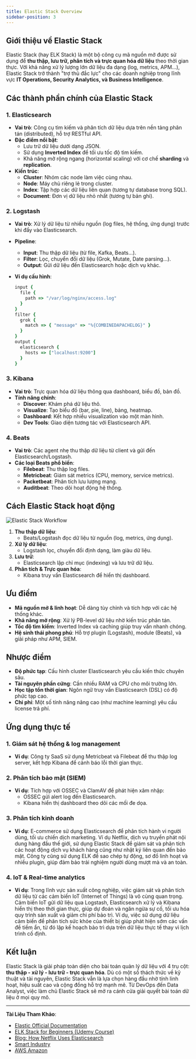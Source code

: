 ```yaml
---
title: Elastic Stack Overview
sidebar-position: 3
---
```


## Giới thiệu về Elastic Stack

Elastic Stack (hay ELK Stack) là một bộ công cụ mã nguồn mở được sử dụng để **thu thập, lưu trữ, phân tích và trực quan hóa dữ liệu** theo thời gian thực. Với khả năng xử lý lượng lớn dữ liệu đa dạng (log, metrics, APM...), Elastic Stack trở thành "trợ thủ đắc lực" cho các doanh nghiệp trong lĩnh vực **IT Operations, Security Analytics, và Business Intelligence**.

## Các thành phần chính của Elastic Stack

### 1. Elasticsearch

- **Vai trò**: Công cụ tìm kiếm và phân tích dữ liệu dựa trên nền tảng phân tán (distributed), hỗ trợ RESTful API.
- **Đặc điểm nổi bật**:
  - Lưu trữ dữ liệu dưới dạng JSON.
  - Sử dụng **Inverted Index** để tối ưu tốc độ tìm kiếm.
  - Khả năng mở rộng ngang (horizontal scaling) với cơ chế **sharding** và **replication**.
- **Kiến trúc**:
  - **Cluster**: Nhóm các node làm việc cùng nhau.
  - **Node**: Máy chủ riêng lẻ trong cluster.
  - **Index**: Tập hợp các dữ liệu liên quan (tương tự database trong SQL).
  - **Document**: Đơn vị dữ liệu nhỏ nhất (tương tự bản ghi).

### 2. Logstash

- **Vai trò**: Xử lý dữ liệu từ nhiều nguồn (log files, hệ thống, ứng dụng) trước khi đẩy vào Elasticsearch.
- **Pipeline**:
  - **Input**: Thu thập dữ liệu (từ file, Kafka, Beats...).
  - **Filter**: Lọc, chuyển đổi dữ liệu (Grok, Mutate, Date parsing...).
  - **Output**: Gửi dữ liệu đến Elasticsearch hoặc dịch vụ khác.
- **Ví dụ cấu hình**:

  ```ruby
  input {
    file {
      path => "/var/log/nginx/access.log"
    }
  }
  filter {
    grok {
      match => { "message" => "%{COMBINEDAPACHELOG}" }
    }
  }
  output {
    elasticsearch {
      hosts => ["localhost:9200"]
    }
  }
  ```

### 3. Kibana

- **Vai trò**: Trực quan hóa dữ liệu thông qua dashboard, biểu đồ, bản đồ.
- **Tính năng chính**:
  - **Discover**: Khám phá dữ liệu thô.
  - **Visualize**: Tạo biểu đồ (bar, pie, line), bảng, heatmap.
  - **Dashboard**: Kết hợp nhiều visualization vào một màn hình.
  - **Dev Tools**: Giao diện tương tác với Elasticsearch API.

### 4. Beats

- **Vai trò**: Các agent nhẹ thu thập dữ liệu từ client và gửi đến Elasticsearch/Logstash.
- **Các loại Beats phổ biến**:
  - **Filebeat**: Thu thập log files.
  - **Metricbeat**: Giám sát metrics (CPU, memory, service metrics).
  - **Packetbeat**: Phân tích lưu lượng mạng.
  - **Auditbeat**: Theo dõi hoạt động hệ thống.

## Cách Elastic Stack hoạt động

![Elastic Stack Workflow](https://www.elastic.co/guide/en/beats/libbeat/current/images/beats-platform.png)

1. **Thu thập dữ liệu**:
   - Beats/Logstash đọc dữ liệu từ nguồn (log, metrics, ứng dụng).
2. **Xử lý dữ liệu**:
   - Logstash lọc, chuyển đổi định dạng, làm giàu dữ liệu.
3. **Lưu trữ**:
   - Elasticsearch lập chỉ mục (indexing) và lưu trữ dữ liệu.
4. **Phân tích & Trực quan hóa**:
   - Kibana truy vấn Elasticsearch để hiển thị dashboard.

## Ưu điểm

- **Mã nguồn mở & linh hoạt**: Dễ dàng tùy chỉnh và tích hợp với các hệ thống khác.
- **Khả năng mở rộng**: Xử lý PB-level dữ liệu nhờ kiến trúc phân tán.
- **Tốc độ tìm kiếm**: Inverted Index và caching giúp truy vấn nhanh chóng.
- **Hệ sinh thái phong phú**: Hỗ trợ plugin (Logstash), module (Beats), và giải pháp như APM, SIEM.

## Nhược điểm

- **Độ phức tạp**: Cấu hình cluster Elasticsearch yêu cầu kiến thức chuyên sâu.
- **Tài nguyên phần cứng**: Cần nhiều RAM và CPU cho môi trường lớn.
- **Học tập tốn thời gian**: Ngôn ngữ truy vấn Elasticsearch (DSL) có độ phức tạp cao.
- **Chi phí**: Một số tính năng nâng cao (như machine learning) yêu cầu license trả phí.

## Ứng dụng thực tế

### 1. Giám sát hệ thống & log management

- **Ví dụ**: Công ty SaaS sử dụng Metricbeat và Filebeat để thu thập log server, kết hợp Kibana để cảnh báo lỗi thời gian thực.

### 2. Phân tích bảo mật (SIEM)

- **Ví dụ**: Tích hợp với OSSEC và ClamAV để phát hiện xâm nhập:
  - OSSEC gửi alert log đến Elasticsearch.
  - Kibana hiển thị dashboard theo dõi các mối đe dọa.

### 3. Phân tích kinh doanh

- **Ví dụ**: E-commerce sử dụng Elasticsearch để phân tích hành vi người dùng, tối ưu chiến dịch marketing. Ví dụ Netflix, dịch vụ truyền phát nội dung hàng đầu thế giới, sử dụng Elastic Stack để giám sát và phân tích các hoạt động dịch vụ khách hàng cũng như nhật ký liên quan đến bảo mật. Công ty cũng sử dụng ELK để sao chép tự động, sơ đồ linh hoạt và nhiều plugin, giúp đảm bảo trải nghiệm người dùng mượt mà và an toàn.

### 4. IoT & Real-time analytics

- **Ví dụ**: Trong lĩnh vực sản xuất công nghiệp, việc giám sát và phân tích dữ liệu từ các cảm biến IoT (Internet of Things) là vô cùng quan trọng. Cảm biến IoT gửi dữ liệu qua Logstash, Elasticsearch xử lý và Kibana hiển thị theo thời gian thực, giúp dự đoán và ngăn ngừa sự cố, tối ưu hóa quy trình sản xuất và giảm chi phí bảo trì. Ví dụ, việc sử dụng dữ liệu cảm biến để phân tích sức khỏe của thiết bị giúp phát hiện sớm các vấn đề tiềm ẩn, từ đó lập kế hoạch bảo trì dựa trên dữ liệu thực tế thay vì lịch trình cố định.

## Kết luận

Elastic Stack là giải pháp toàn diện cho bài toán quản lý dữ liệu với 4 trụ cột: **thu thập - xử lý - lưu trữ - trực quan hóa**. Dù có một số thách thức về kỹ thuật và tài nguyên, Elastic Stack vẫn là lựa chọn hàng đầu nhờ tính linh hoạt, hiệu suất cao và cộng đồng hỗ trợ mạnh mẽ. Từ DevOps đến Data Analyst, việc làm chủ Elastic Stack sẽ mở ra cánh cửa giải quyết bài toán dữ liệu ở mọi quy mô.

---

**Tài Liệu Tham Khảo**:

- [Elastic Official Documentation](https://www.elastic.co/guide/index.html)
- [ELK Stack for Beginners (Udemy Course)](https://www.udemy.com/course/elasticsearch-7-and-elastic-stack/)
- [Blog: How Netflix Uses Elasticsearch](https://netflixtechblog.com/)
- [Smart Industry](https://smartindustry.vn/technology/internet-of-things/ung-dung-phan-tich-iot-cong-nghiep-voi-elastic-stack/?utm_source=chatgpt.com)
- [AWS Amazon](https://aws.amazon.com/vi/what-is/elk-stack/?utm_source=chatgpt.com=)
